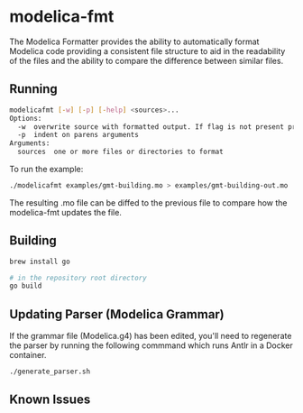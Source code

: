 # modelica-fmt

The Modelica Formatter provides the ability to automatically format Modelica code providing a consistent file structure to aid in the readability of the files and the ability to compare the difference between similar files.

## Running

```bash
modelicafmt [-w] [-p] [-help] <sources>...
Options:
  -w  overwrite source with formatted output. If flag is not present print to stdout
  -p  indent on parens arguments
Arguments:
  sources  one or more files or directories to format
```

To run the example:

```bash
./modelicafmt examples/gmt-building.mo > examples/gmt-building-out.mo
```

The resulting .mo file can be diffed to the previous file to compare how the modelica-fmt updates the file.

## Building

```bash
brew install go

# in the repository root directory
go build
```


## Updating Parser (Modelica Grammar)

If the grammar file (Modelica.g4) has been edited, you'll need to regenerate the parser by running the following commmand which runs Antlr in a Docker container.
```bash
./generate_parser.sh
```

## Known Issues






